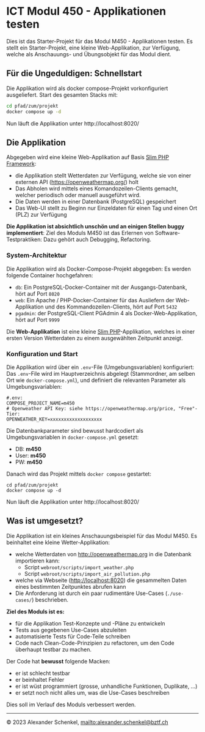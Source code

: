 # ICT Modul 450 - Applikationen testen

Dies ist das Starter-Projekt für das Modul M450 - Applikationen testen.
Es stellt ein Starter-Projekt, eine kleine Web-Applikation, zur Verfügung,
welche als Anschauungs- und Übungsobjekt für das Modul dient.

## Für die Ungeduldigen: Schnellstart

Die Applikation wird als docker compose-Projekt vorkonfiguriert ausgeliefert. Start des gesamten Stacks mit:

```sh
cd pfad/zum/projekt
docker compose up -d
```

Nun läuft die Applikation unter http://localhost:8020/


## Die Applikation

Abgegeben wird eine kleine Web-Applikation auf Basis [Slim PHP Framework](https://www.slimframework.com/):

* die Applikation stellt Wetterdaten zur Verfügung, welche sie von einer externen API (https://openweathermap.org/) holt
* Das Abholen wird mittels eines Komandozeilen-Clients gemacht, welcher periodisch oder manuell ausgeführt wird.
* Die Daten werden in einer Datenbank (PostgreSQL) gespeichert
* Das Web-UI stellt zu Beginn nur Einzeldaten für einen Tag und einen Ort (PLZ) zur Verfügung

**Die Applikation ist absichtlich unschön und an einigen Stellen buggy implementiert**: Ziel des Moduls M450 ist das Erlernen
von Software-Testpraktiken: Dazu gehört auch Debugging, Refactoring.

### System-Architektur

Die Applikation wird als Docker-Compose-Projekt abgegeben: Es werden folgende Container hochgefahren:

* `db`: Ein PostgreSQL-Docker-Container mit der Ausgangs-Datenbank, hört auf Port `8020`
* `web`: Ein Apache / PHP-Docker-Container für das Ausliefern der Web-Applikation und des
   Kommandozeilen-Clients, hört auf Port `5432`
* `pgadmin`: der PostgreSQL-Client PGAdmin 4 als Docker-Web-Applikation, hört auf Port `9999`

Die **Web-Applikation** ist eine kleine [Slim PHP](https://www.slimframework.com/)-Applikation, welches in einer ersten
Version Wetterdaten zu einem ausgewählten Zeitpunkt anzeigt.

### Konfiguration und Start

Die Applikation wird über ein `.env`-File (Umgebungsvariablen) konfiguriert: Das `.env`-File wird im Hauptverzeichnis abgelegt (Stammordner, am selben Ort wie `docker-compose.yml`), und definiert die relevanten Parameter als Umgebungsvariablen:

```
#.env:
COMPOSE_PROJECT_NAME=m450
# Openweather API Key: siehe https://openweathermap.org/price, "Free"-Tier:
OPENWEATHER_KEY=xxxxxxxxxxxxxxxxxxx
```

Die Datenbankparameter sind bewusst hardcodiert als Umgebungsvariablen in `docker-compose.yml` gesetzt:

- DB: **m450**
- User: **m450**
- PW: **m450**

Danach wird das Projekt mittels `docker compose` gestartet:

```
cd pfad/zum/projekt
docker compose up -d
```

Nun läuft die Applikation unter http://localhost:8020/

## Was ist umgesetzt?

Die Applikation ist ein kleines Anschauungsbeispiel für das Modul M450.
Es beinhaltet eine kleine Wetter-Applikation:

* welche Wetterdaten von <http://openweathermap.org> in die Datenbank importieren kann:
  * Script `webroot/scripts/import_weather.php`
  * Script `webroot/scripts/import_air_pollution.php`
* welche via Webseite (<http://localhost:8020>) die gesammelten Daten eines bestimmten Zeitpunktes abrufen kann
* Die Anforderung ist durch ein paar rudimentäre Use-Cases (`./use-cases/`) beschrieben.

**Ziel des Moduls ist es:**

* für die Applikation Test-Konzepte und -Pläne zu entwickeln
* Tests aus gegebenen Use-Cases abzuleiten
* automatisierte Tests für Code-Teile schreiben
* Code nach Clean-Code-Prinzipien zu refactoren, um den Code überhaupt
  testbar zu machen.

Der Code hat **bewusst** folgende Macken:

* er ist schlecht testbar
* er beinhaltet Fehler
* er ist wüst programmiert (grosse, unhandliche Funktionen, Duplikate, ...)
* er setzt noch nicht alles um, was die Use-Cases beschreiben

Dies soll im Verlauf des Moduls verbessert werden.

---
&copy; 2023 Alexander Schenkel, <mailto:alexander.schenkel@bztf.ch>